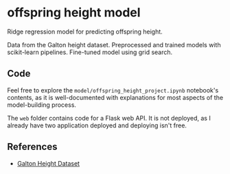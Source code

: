# offspring height model

Ridge regression model for predicting offspring height.

Data from the Galton height dataset. Preprocessed and trained models with scikit-learn pipelines. Fine-tuned model using grid search. 

## Code

Feel free to explore the ```model/offspring_height_project.ipynb``` notebook's contents, as it is well-documented with explanations for most aspects of the model-building process.

The ```web``` folder contains code for a Flask web API. It is not deployed, as I already have two application deployed and deploying isn't free.

## References
* [Galton Height Dataset](https://dataverse.harvard.edu/dataset.xhtml?persistentId=doi:10.7910/DVN/T0HSJ1)
